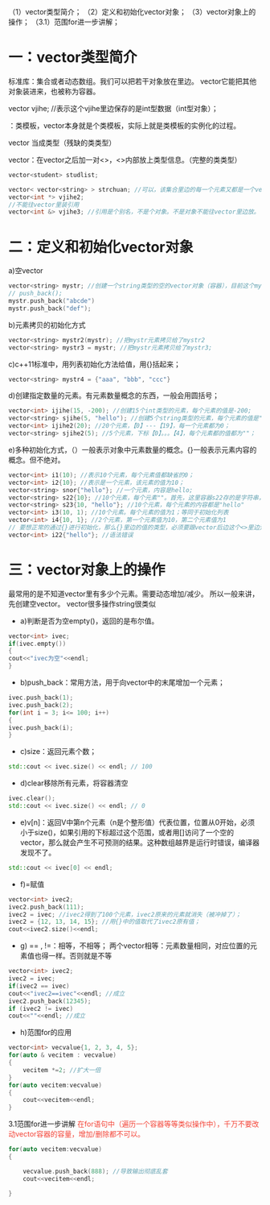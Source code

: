 （1）vector类型简介；
（2）定义和初始化vector对象；
（3）vector对象上的操作；
（3.1）范围for进一步讲解；

# 一：vector类型简介

标准库：集合或者动态数组。我们可以把若干对象放在里边。
vector它能把其他对象装进来，也被称为容器。

vector<int> vjihe; //表示这个vjihe里边保存的是int型数据（int型对象）；

<int>：类模板，vector本身就是个类模板，实际上就是类模板的实例化的过程。

vector 当成类型（残缺的类类型）

vector：在vector之后加一对<>，<>内部放上类型信息。（完整的类类型）

```c++
vector<student> studlist; 

vector< vector<string> > strchuan; //可以，该集合里边的每一个元素又都是一个vector对象：集合套集合。
vector<int *> vjihe2; 
//不能往vector里装引用
vector<int &> vjihe3; //引用是个别名，不是个对象。不是对象不能往vector里边放。

```

# 二：定义和初始化vector对象

a)空vector

```c++
vector<string> mystr; //创建一个string类型的空的vector对象（容器），目前这个mystr里不包含任何元素；
// push_back(); 
mystr.push_back("abcde")
mystr.push_back("def"); 
```

b)元素拷贝的初始化方式

```c++
vector<string> mystr2(mystr); //把mystr元素拷贝给了mystr2
vector<string> mystr3 = mystr; //把mystr元素拷贝给了mystr3; 

```

c)c++11标准中，用列表初始化方法给值，用{}括起来；

```c++
vector<string> mystr4 = {"aaa", "bbb", "ccc"}
```

d)创建指定数量的元素。有元素数量概念的东西，一般会用圆括号；

```c++
vector<int> ijihe(15, -200); //创建15个int类型的元素，每个元素的值是-200; 
vector<string> sjihe(5, "hello"); //创建5个string类型的元素，每个元素的值是"hello".
vector<int> ijihe2(20); //20个元素，【0】---【19】，每一个元素都为0；
vector<string> sjihe2(5); //5个元素，下标【0】。。。【4】，每个元素都的值都为""；

```

e)多种初始化方式，（）一般表示对象中元素数量的概念。{}一般表示元素内容的概念。但不绝对。

```c++
vector<int> i1(10); //表示10个元素，每个元素值都缺省的0；
vector<int> i2{10}; //表示是一个元素，该元素的值为10；
vector<string> snor{"hello"}; //一个元素，内容是hello; 
vector<string> s22{10}; //10个元素，每个元素""。首先，这里容器s22存的是字符串，不能直接把10当成字符串存到字符串容器中去，所以就和上面的情形不一样，就会把这里的10当为10个元素，每个元素都是空字符串""
vector<string> s23{10, "hello"}; //10个元素，每个元素的内容都是"hello"
vector<int> i3(10, 1); //10个元素。每个元素的值为1；等同于初始化列表
vector<int> i4{10, 1}; //2个元素，第一个元素值为10，第二个元素值为1
// 要想正常的通过{}进行初始化，那么{}里边的值的类型，必须要跟vector后边这个<>里边元素类型相同。
vector<int> i22{"hello"}; //语法错误
```

# 三：vector对象上的操作

最常用的是不知道vector里有多少个元素。需要动态增加/减少。
所以一般来讲，先创建空vector。
vector很多操作string很类似

* a)判断是否为空empty()，返回的是布尔值。

```c++
vector<int> ivec; 
if(ivec.empty())
{
cout<<"ivec为空"<<endl; 
}

```

* b)push_back：常用方法，用于向vector中的末尾增加一个元素；

```c++
ivec.push_back(1); 
ivec.push_back(2); 
for(int i = 3; i<= 100; i++)
{
ivec.push_back(i); 
}
```

* c)size：返回元素个数；

```c++
std::cout << ivec.size() << endl; // 100

```

* d)clear移除所有元素，将容器清空

```c++
ivec.clear();
std::cout << ivec.size() << endl; // 0
```

* e)v[n]：返回V中第n个元素（n是个整形值）代表位置，位置从0开始，必须 小于size()，如果引用的下标超过这个范围，或者用[]访问了一个空的vector，那么就会产生不可预测的结果。这种数组越界是运行时错误，编译器发现不了。

```c++
std::cout << ivec[0] << endl; 

```

* f)=赋值

```c++
vector<int> ivec2; 
ivec2.push_back(111); 
ivec2 = ivec; //ivec2得到了100个元素，ivec2原来的元素就消失（被冲掉了）；
ivec2 = {12, 13, 14, 15}; //用{}中的值取代了ivec2原有值；
cout<<ivec2.size()<<endl; 

```

* g) == , !=：相等，不相等；
两个vector相等：元素数量相同，对应位置的元素值也得一样。否则就是不等

```c++
vector<int> ivec2; 
ivec2 = ivec; 
if(ivec2 == ivec)
cout<<"ivec2==ivec"<<endl; //成立
ivec2.push_back(12345); 
if (ivec2 != ivec)
cout<<""<<endl; //成立

```

* h)范围for的应用

```c++
vector<int> vecvalue{1, 2, 3, 4, 5}; 
for(auto & vecitem : vecvalue)
{
    vecitem *=2; //扩大一倍
}
for(auto vecitem:vecvalue)
{
    cout<<vecitem<<endl; 
}

```

3.1范围for进一步讲解
<font color="#F44336" style="font-weight: blod; ">在for语句中（遍历一个容器等等类似操作中），千万不要改动vector容器的容量，增加/删除都不可以。</font>

```c++
for(auto vecitem:vecvalue)
{

    vecvalue.push_back(888); //导致输出彻底乱套
    cout<<vecitem<<endl; 

}
```
